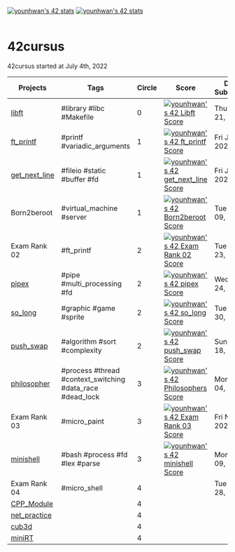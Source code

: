 [![younhwan's 42 stats](http://is.am/572u)](https://github.com/JaeSeoKim/badge42)
[![younhwan's 42 stats](https://badge42.vercel.app/api/v2/cl8h1sspf00640gjzpe8t5f1y/stats?cursusId=21&coalitionId=85)](https://github.com/JaeSeoKim/badge42)
<br/><br/>

# 42cursus
42cursus started at July 4th, 2022

| Projects | Tags | Circle | Score | Date Submitted |
| -------- | ---- | ------ | ----- | -------------- |
| [libft](./libft) | #library #libc #Makefile | 0 | [![younhwan's 42 Libft Score](http://is.am/56pm)](https://github.com/JaeSeoKim/badge42) | Thu Jul 21, 2022 |
| [ft_printf](./ft_printf) | #printf #variadic_arguments | 1 | [![younhwan's 42 ft_printf Score](http://is.am/56px)](https://github.com/JaeSeoKim/badge42) | Fri Jul 22, 2022 |
| [get_next_line](./get_next_line) | #fileio #static #buffer #fd | 1 | [![younhwan's 42 get_next_line Score](http://is.am/56pp)](https://github.com/JaeSeoKim/badge42) | Fri Jul 29, 2022 |
| Born2beroot | #virtual_machine #server | 1 | [![younhwan's 42 Born2beroot Score](http://is.am/56pq)](https://github.com/JaeSeoKim/badge42) | Tue Aug 09, 2022 |
| Exam Rank 02  |  #ft_printf | 2 | [![younhwan's 42 Exam Rank 02 Score](http://is.am/56pr)](https://github.com/JaeSeoKim/badge42) | Tue Aug 23, 2022 |
| [pipex](./pipex) | #pipe #multi_processing #fd | 2 | [![younhwan's 42 pipex Score](http://is.am/56ps)](https://github.com/JaeSeoKim/badge42) | Wed Aug 24, 2022 |
| [so_long](./so_long) | #graphic #game #sprite | 2 | [![younhwan's 42 so_long Score](http://is.am/56pt)](https://github.com/JaeSeoKim/badge42) | Tue Aug 30, 2022 |
| [push_swap](./push_swap) | #algorithm #sort #complexity | 2 | [![younhwan's 42 push_swap Score](http://is.am/56pu)](https://github.com/JaeSeoKim/badge42) | Sun Sep 18, 2022 |
| [philosopher](./philosopher) | #process #thread #context_switching #data_race #dead_lock | 3 | [![younhwan's 42 Philosophers Score](https://badge42.vercel.app/api/v2/cl8h1sspf00640gjzpe8t5f1y/project/2791811)](https://github.com/JaeSeoKim/badge42) | Mon Oct 04, 2022 |
| Exam Rank 03 | #micro_paint | 3 | [![younhwan's 42 Exam Rank 03 Score](https://badge42.vercel.app/api/v2/cl8h1sspf00640gjzpe8t5f1y/project/2864285)](https://github.com/JaeSeoKim/badge42) | Fri Nov 4, 2022 |
| [minishell](https://github.com/Younganswer/minishell/tree/main) | #bash #process #fd #lex #parse | 3 | [![younhwan's 42 minishell Score](https://badge42.vercel.app/api/v2/cl8h1sspf00640gjzpe8t5f1y/project/2895599)](https://github.com/JaeSeoKim/badge42) | Mon Jan 09, 2023 |
| Exam Rank 04 | #micro_shell | 4 |  | Tue Feb 28, 2023 |
| [CPP_Module](./CPP_Module) |  | 4 |  |  |
| [net_practice](./net_practice)  |  | 4 |  |  |
| [cub3d](https://github.com/Younganswer/cub3d/tree/main) |  | 4 |  |  |
| [miniRT](https://github.com/Younganswer/miniRT/tree/main) |  | 4 |  |  |